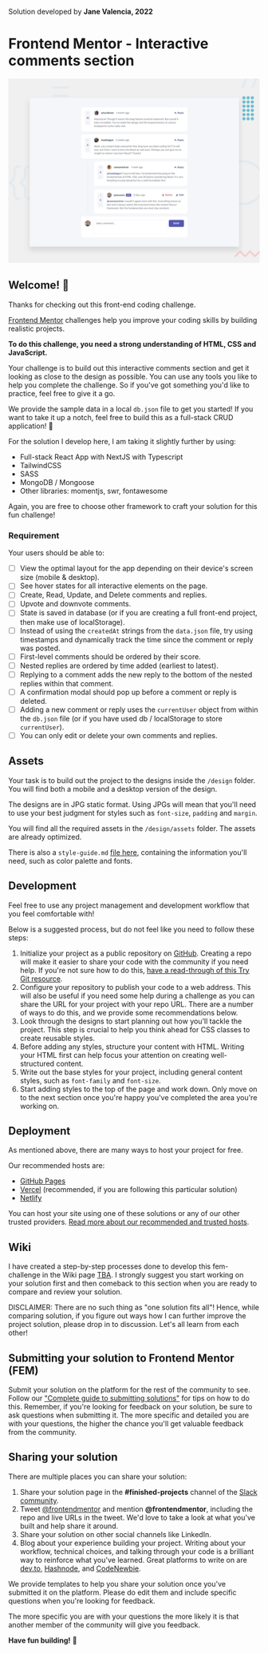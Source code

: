 Solution developed by **Jane Valencia, 2022**

# Frontend Mentor - Interactive comments section

![Design preview for the Interactive comments section coding challenge](./design/desktop-preview.jpg)

## Welcome! 👋

Thanks for checking out this front-end coding challenge.

[Frontend Mentor](https://www.frontendmentor.io) challenges help you improve your coding skills by building realistic projects.

**To do this challenge, you need a strong understanding of HTML, CSS and JavaScript.**

Your challenge is to build out this interactive comments section and get it looking as close to the design as possible. You can use any tools you like to help you complete the challenge. So if you've got something you'd like to practice, feel free to give it a go.

We provide the sample data in a local `db.json` file to get you started! If you want to take it up a notch, feel free to build this as a full-stack CRUD application! 🚀

For the solution I develop here, I am taking it slightly further by using:
- Full-stack React App with NextJS with Typescript
- TailwindCSS
- SASS
- MongoDB / Mongoose
- Other libraries: momentjs, swr, fontawesome

Again, you are free to choose other framework to craft your solution for this fun challenge!

### Requirement

Your users should be able to:

- [ ] View the optimal layout for the app depending on their device's screen size (mobile & desktop).
- [ ] See hover states for all interactive elements on the page.
- [ ] Create, Read, Update, and Delete comments and replies.
- [ ] Upvote and downvote comments.
- [ ] State is saved in database (or if you are creating a full front-end project, then make use of localStorage).
- [ ] Instead of using the `createdAt` strings from the `data.json` file, try using timestamps and dynamically track the time since the comment or reply was posted.
- [ ] First-level comments should be ordered by their score.
- [ ] Nested replies are ordered by time added (earliest to latest).
- [ ] Replying to a comment adds the new reply to the bottom of the nested replies within that comment.
- [ ] A confirmation modal should pop up before a comment or reply is deleted.
- [ ] Adding a new comment or reply uses the `currentUser` object from within the `db.json` file (or if you have used db / localStorage to store `currentUser`).
- [ ] You can only edit or delete your own comments and replies.

## Assets

Your task is to build out the project to the designs inside the `/design` folder. You will find both a mobile and a desktop version of the design. 

The designs are in JPG static format. Using JPGs will mean that you'll need to use your best judgment for styles such as `font-size`, `padding` and `margin`. 

You will find all the required assets in the `/design/assets` folder. The assets are already optimized.

There is also a `style-guide.md` [file here](https://github.com/janevalencia/fem-comments/blob/staging/style-guide.md), containing the information you'll need, such as color palette and fonts.

## Development

Feel free to use any project management and development workflow that you feel comfortable with! 

Below is a suggested process, but do not feel like you need to follow these steps:

1. Initialize your project as a public repository on [GitHub](https://github.com/). Creating a repo will make it easier to share your code with the community if you need help. If you're not sure how to do this, [have a read-through of this Try Git resource](https://try.github.io/).
2. Configure your repository to publish your code to a web address. This will also be useful if you need some help during a challenge as you can share the URL for your project with your repo URL. There are a number of ways to do this, and we provide some recommendations below.
3. Look through the designs to start planning out how you'll tackle the project. This step is crucial to help you think ahead for CSS classes to create reusable styles.
4. Before adding any styles, structure your content with HTML. Writing your HTML first can help focus your attention on creating well-structured content.
5. Write out the base styles for your project, including general content styles, such as `font-family` and `font-size`.
6. Start adding styles to the top of the page and work down. Only move on to the next section once you're happy you've completed the area you're working on.

## Deployment

As mentioned above, there are many ways to host your project for free. 

Our recommended hosts are:

- [GitHub Pages](https://pages.github.com/)
- [Vercel](https://vercel.com/) (recommended, if you are following this particular solution)
- [Netlify](https://www.netlify.com/)

You can host your site using one of these solutions or any of our other trusted providers. [Read more about our recommended and trusted hosts](https://medium.com/frontend-mentor/frontend-mentor-trusted-hosting-providers-bf000dfebe).

## Wiki

I have created a step-by-step processes done to develop this fem-challenge in the Wiki page [TBA](). I strongly suggest you start working on your solution first and then comeback to this section when you are ready to compare and review your solution. 

DISCLAIMER: There are no such thing as "one solution fits all"! Hence, while comparing solution, if you figure out ways how I can further improve the project solution, please drop in to discussion. Let's all learn from each other!

## Submitting your solution to Frontend Mentor (FEM)

Submit your solution on the platform for the rest of the community to see. Follow our ["Complete guide to submitting solutions"](https://medium.com/frontend-mentor/a-complete-guide-to-submitting-solutions-on-frontend-mentor-ac6384162248) for tips on how to do this. Remember, if you're looking for feedback on your solution, be sure to ask questions when submitting it. The more specific and detailed you are with your questions, the higher the chance you'll get valuable feedback from the community.

## Sharing your solution

There are multiple places you can share your solution:

1. Share your solution page in the **#finished-projects** channel of the [Slack community](https://www.frontendmentor.io/slack). 
2. Tweet [@frontendmentor](https://twitter.com/frontendmentor) and mention **@frontendmentor**, including the repo and live URLs in the tweet. We'd love to take a look at what you've built and help share it around.
3. Share your solution on other social channels like LinkedIn.
4. Blog about your experience building your project. Writing about your workflow, technical choices, and talking through your code is a brilliant way to reinforce what you've learned. Great platforms to write on are [dev.to](https://dev.to/), [Hashnode](https://hashnode.com/), and [CodeNewbie](https://community.codenewbie.org/).

We provide templates to help you share your solution once you've submitted it on the platform. Please do edit them and include specific questions when you're looking for feedback. 

The more specific you are with your questions the more likely it is that another member of the community will give you feedback.

**Have fun building!** 🚀
